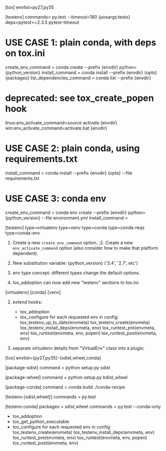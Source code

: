 [tox]
envlist=py27,py35

[testenv]
commands= py.test --timeout=180 {posargs:tests}
deps=pytest>=2.3.5
    pytest-timeout

# USE CASE 1: plain conda, with deps on tox.ini
create_env_command = conda create --prefix {envdir} python={python_version}
install_command = conda install --prefix {envdir} {opts} {packages}
list_dependencies_command = conda list --prefix {envdir}

# deprecated: see tox_create_popen hook
linux:env_activate_command=source activate {envdir}
win:env_activate_command=activate.bat {envdir}

# USE CASE 2: plain conda, using requirements.txt
install_command = conda install --prefix {envdir} {opts} --file requirements.txt

# USE CASE 3: conda env
create_env_command = conda env create --prefix {envdir} python={python_version} --file environment.yml
install_command =

[testenv]
type=virtualenv
type=venv
type=conda
type=conda-reqs
type=conda-env

1. Create a new ``create_env_command`` option.
;2. Create a new ``env_activate_command`` option (also consider how to make that platform dependent).
2. New substitution variable: {python_version} ('3.4', '2.7', etc')
3. env type concept: different types change the default options.

1. tox_addoption can now add new "testenv" sections to tox.ini:

[virtualenv]
[conda]
[venv]

2. extend hooks:

    * tox_addoption
    * tox_configure
    for each requested env in config:
      tox_testenv_up_to_date(envmeta)
      tox_testenv_create(envmeta)
      tox_testenv_install_deps(envmeta, env)
      tox_runtest_pre(envmeta, env)
      tox_runtest(envmeta, env, popen)
      tox_runtest_post(envmeta, env)

3. separate virtualenv details from "VirtualEnv" class into a plugin.

[tox]
envlist={py27,py35}-{sdist,wheel,conda}

[package-sdist]
command = python setup.py sdist

[package-wheel]
command = python setup.py bdist_wheel

[package-conda]
command = conda build ./conda-recipe

[testenv:{sdist,wheel}]
commands = py.test

[testenv:conda]
packages = sdist,wheel
commands = py.test --conda-only

* tox_addoption
* tox_get_python_executable
* tox_configure
for each requested env in config:
  tox_testenv_create(envmeta)
  tox_testenv_install_deps(envmeta, env)
  tox_runtest_pre(envmeta, env)
  tox_runtest(envmeta, env, popen)
  tox_runtest_post(envmeta, env)
